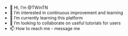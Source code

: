 - 👋 Hi, I’m @TWinTN
- 👀 I’m interested in continuous improvement and learning
- 🌱 I’m currently learning this platform
- 💞️ I’m looking to collaborate on useful tutorials for users
- 📫 How to reach me - message me

<!---
TWinTN/TWinTN is a ✨ special ✨ repository because its `README.md` (this file) appears on your GitHub profile.
You can click the Preview link to take a look at your changes.
--->

